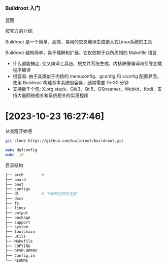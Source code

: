 
### Buildroot 入门

[官网](https://buildroot.org/)

按官方的介绍:

Buildroot 是一个简单、高效、易用的交叉编译生成嵌入式Linux系统的工具

Buildroot 结构简单，易于理解和扩展。它仅依赖于众所周知的 Makefile 语言

* 什么都能搞定: 交叉编译工具链、根文件系统生成、内核映像编译和引导加载程序编译
* 很容易: 由于其类似于内核的 menuconfig、gconfig 和 xconfig 配置界面，使用 Buildroot 构建基本系统很容易，通常需要 15-30 分钟
* 支持数千个包: X.org stack、Gtk3、Qt 5、GStreamer、Webkit、Kodi，支持大量网络相关和系统相关的实用程序

# [2023-10-23 16:27:46]

从克隆开始吧

```sh
git clone https://github.com/buildroot/buildroot.git

make defconfig
make -j8
```

目录结构

```sh
├── arch        # 
├── board
├── boot
├── configs
├── dl          # 下载的包放在这里
├── docs
├── fs
├── linux
├── output      
├── package
├── support
├── system
├── toolchain 
├── utils
├── Makefile
├── COPYING
├── DEVELOPERS
├── Config.in
└── README
```

